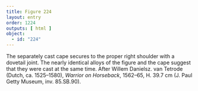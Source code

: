 ```yaml
---
title: Figure 224
layout: entry
order: 1224
outputs: [ html ]
object:
  - id: "224"
---
```


The separately cast cape secures to the proper right shoulder with a dovetail joint. The nearly identical alloys of the figure and the cape suggest that they were cast at the same time. After Willem Danielsz. van Tetrode (Dutch, ca. 1525–1580), *Warrior on Horseback*, 1562–65, H. 39.7 cm (J. Paul Getty Museum, inv. 85.SB.90).

